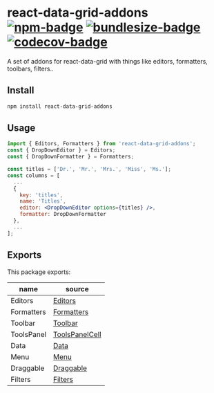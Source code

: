 # react-data-grid-addons [![npm-badge]][npm-url] [![bundlesize-badge]][bundlesize-url] [![codecov-badge]][codecov-url]

[npm-badge]: https://img.shields.io/npm/v/react-data-grid-addons.svg
[npm-url]: https://www.npmjs.com/package/react-data-grid-addons
[bundlesize-badge]: https://img.shields.io/bundlephobia/minzip/react-data-grid-addons.svg
[bundlesize-url]: https://bundlephobia.com/result?p=react-data-grid-addons
[codecov-badge]: https://img.shields.io/codecov/c/github/adazzle/react-data-grid.svg
[codecov-url]: https://codecov.io/gh/adazzle/react-data-grid

A set of addons for react-data-grid with things like editors, formatters, toolbars, filters..

## Install

```sh
npm install react-data-grid-addons
```

## Usage

```jsx
import { Editors, Formatters } from 'react-data-grid-addons';
const { DropDownEditor } = Editors;
const { DropDownFormatter } = Formatters;

const titles = ['Dr.', 'Mr.', 'Mrs.', 'Miss', 'Ms.'];
const columns = [
  ...
  {
    key: 'titles',
    name: 'Titles',
    editor: <DropDownEditor options={titles} />,
    formatter: DropDownFormatter
  },
  ...
];

```

## Exports
This package exports:

name                   | source                                     |
-----------------------|--------------------------------------------|
Editors                | [Editors](./src/editors)                   |
Formatters             | [Formatters](./src/formatters)             |
Toolbar                | [Toolbar](./src/toolbars/Toolbar.js)       |
ToolsPanel             | [ToolsPanelCell](./src/toolbars)           |
Data                   | [Data](./src/data)                         |
Menu                   | [Menu](./src/menu)                         |
Draggable              | [Draggable](./src/draggable)               |
Filters                | [Filters](./src/cells/headerCells/filters) |
